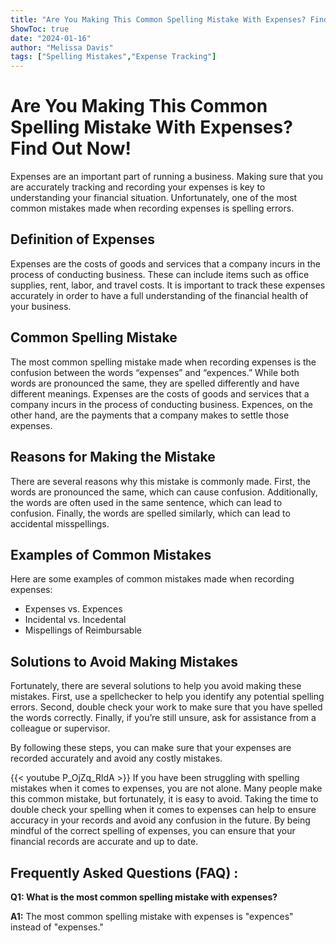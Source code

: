 ```yaml
---
title: "Are You Making This Common Spelling Mistake With Expenses? Find Out Now!"
ShowToc: true 
date: "2024-01-16"
author: "Melissa Davis" 
tags: ["Spelling Mistakes","Expense Tracking"]
---
```

# Are You Making This Common Spelling Mistake With Expenses? Find Out Now! 

Expenses are an important part of running a business. Making sure that you are accurately tracking and recording your expenses is key to understanding your financial situation. Unfortunately, one of the most common mistakes made when recording expenses is spelling errors.

## Definition of Expenses

Expenses are the costs of goods and services that a company incurs in the process of conducting business. These can include items such as office supplies, rent, labor, and travel costs. It is important to track these expenses accurately in order to have a full understanding of the financial health of your business.

## Common Spelling Mistake

The most common spelling mistake made when recording expenses is the confusion between the words “expenses” and “expences.” While both words are pronounced the same, they are spelled differently and have different meanings. Expenses are the costs of goods and services that a company incurs in the process of conducting business. Expences, on the other hand, are the payments that a company makes to settle those expenses.

## Reasons for Making the Mistake

There are several reasons why this mistake is commonly made. First, the words are pronounced the same, which can cause confusion. Additionally, the words are often used in the same sentence, which can lead to confusion. Finally, the words are spelled similarly, which can lead to accidental misspellings.

## Examples of Common Mistakes

Here are some examples of common mistakes made when recording expenses: 

* Expenses vs. Expences 
* Incidental vs. Incedental 
* Mispellings of Reimbursable 

## Solutions to Avoid Making Mistakes

Fortunately, there are several solutions to help you avoid making these mistakes. First, use a spellchecker to help you identify any potential spelling errors. Second, double check your work to make sure that you have spelled the words correctly. Finally, if you’re still unsure, ask for assistance from a colleague or supervisor. 

By following these steps, you can make sure that your expenses are recorded accurately and avoid any costly mistakes.

{{< youtube P_OjZq_RldA >}} 
If you have been struggling with spelling mistakes when it comes to expenses, you are not alone. Many people make this common mistake, but fortunately, it is easy to avoid. Taking the time to double check your spelling when it comes to expenses can help to ensure accuracy in your records and avoid any confusion in the future. By being mindful of the correct spelling of expenses, you can ensure that your financial records are accurate and up to date.

## Frequently Asked Questions (FAQ) :
**Q1: What is the most common spelling mistake with expenses?**

**A1:** The most common spelling mistake with expenses is "expences" instead of "expenses."





